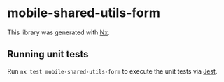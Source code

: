 # mobile-shared-utils-form

This library was generated with [Nx](https://nx.dev).

## Running unit tests

Run `nx test mobile-shared-utils-form` to execute the unit tests via [Jest](https://jestjs.io).
